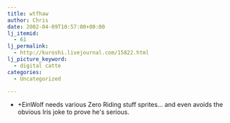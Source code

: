 ```yaml
---
title: wtfhaw
author: Chris
date: 2002-04-09T10:57:00+00:00
lj_itemid:
  - 61
lj_permalink:
  - http://kuroshi.livejournal.com/15822.html
lj_picture_keyword:
  - digital catte
categories:
  - Uncategorized

---
```

* +EinWolf needs various Zero Riding stuff sprites&#8230; and even avoids the obvious Iris joke to prove he's serious.
